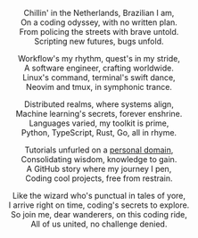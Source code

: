 <p align="center">
Chillin' in the Netherlands, Brazilian I am,<br>
On a coding odyssey, with no written plan.<br>
From policing the streets with brave untold.<br>
Scripting new futures, bugs unfold.
</p>

<p align="center">
Workflow's my rhythm, quest's in my stride,<br>
A software engineer, crafting worldwide.<br>
Linux's command, terminal's swift dance,<br>
Neovim and tmux, in symphonic trance.
</p>

<p align="center">
Distributed realms, where systems align,<br>
Machine learning's secrets, forever enshrine.<br>
Languages varied, my toolkit is prime,<br>
Python, TypeScript, Rust, Go, all in rhyme.
</p>

<p align="center">
Tutorials unfurled on a <a href="https://brendalf.dev/" target="_blank">personal domain</a>,<br>
Consolidating wisdom, knowledge to gain.<br>
A GitHub story where my journey I pen,<br>
Coding cool projects, free from restrain.
</p>

<p align="center">
Like the wizard who's punctual in tales of yore,<br>
I arrive right on time, coding's secrets to explore.<br>
So join me, dear wanderers, on this coding ride,<br>
All of us united, no challenge denied.
</p>
